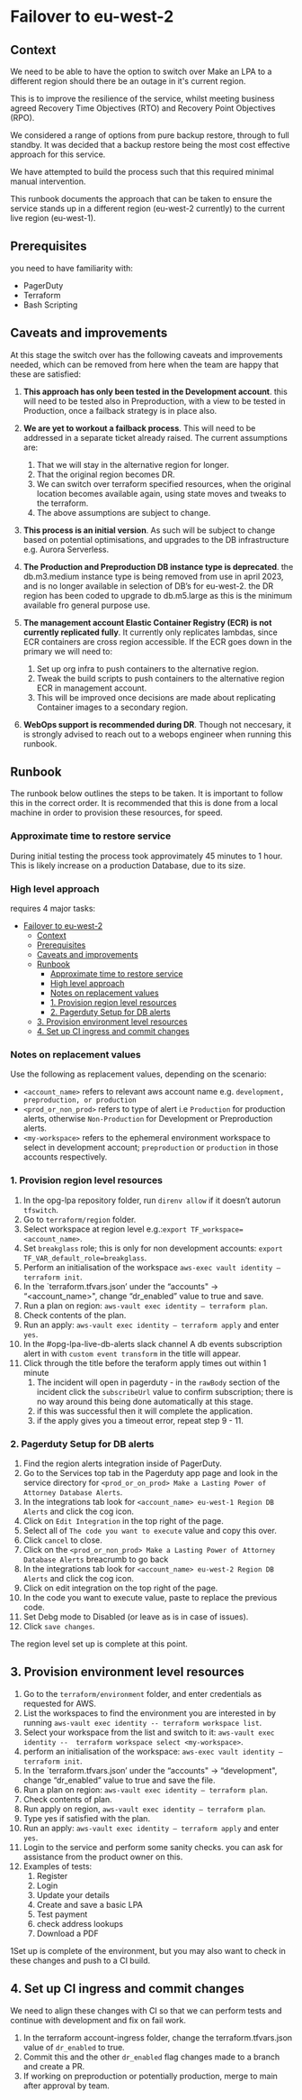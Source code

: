 
# Failover to eu-west-2

## Context

We need to be able to have the option to switch over Make an LPA to a different region should there be an outage in it's current region.

This is to improve the resilience of the service, whilst meeting business agreed Recovery Time Objectives (RTO) and Recovery Point Objectives (RPO).

We considered a range of options from pure backup restore, through to full standby. It was decided that a backup restore being the most cost effective approach for this service.

We have attempted to build the process such that this required minimal manual intervention.

This runbook documents the approach that can be taken to ensure the service stands up in a different region (eu-west-2 currently) to the current live region (eu-west-1).

## Prerequisites

you need to have familiarity with:

- PagerDuty
- Terraform
- Bash Scripting

## Caveats and improvements

 At this stage the switch over has the following caveats and  improvements needed, which can be removed from here when the team are happy that these are satisfied:

1. **This approach has only been tested in the Development account**. this will need to be tested also in Preproduction, with a view to be tested in Production, once a failback strategy is in place also.

2. **We are yet to workout a failback process**. This will need to be addressed in a separate ticket already raised. The current assumptions are:
   1. That we will stay in the alternative region for longer.
   2. That the original region becomes DR.
   3. We can switch over terraform specified resources, when the original location becomes available again, using state moves and tweaks to the terraform.
   4. The above assumptions are subject to change.

3. **This process is an initial version**. As such will be subject to change based on potential optimisations, and upgrades to the DB infrastructure e.g. Aurora Serverless.

4. **The Production and Preproduction DB instance type is deprecated**. the db.m3.medium instance type is being removed from use in april 2023, and is no longer available in selection of DB’s for eu-west-2. the DR region has been coded to upgrade to db.m5.large as this is the minimum available fro general purpose use.

5. **The management account Elastic Container Registry (ECR) is not currently replicated fully**. It currently only replicates lambdas, since ECR containers are cross region accessible. If the ECR goes down in the primary we will need to:
   1. Set up org infra to push containers to the alternative region.
   2. Tweak the build scripts to push containers to the alternative region ECR in management account.
   3. This will be improved once decisions are made about replicating Container images to a secondary region.

6. **WebOps support is recommended during DR**. Though not neccesary, it is strongly advised to reach out to a webops engineer when running this runbook.

## Runbook

The runbook below outlines the steps to be taken. It is important to follow this in the correct order. It is recommended that this is done from a local machine in order to provision these resources, for speed.

### Approximate time to restore service

During initial testing the process took approvimately 45 minutes to 1 hour. This is likely increase on a production Database, due to its size.

### High level approach

requires 4 major tasks:

- [Failover to eu-west-2](#failover-to-eu-west-2)
  - [Context](#context)
  - [Prerequisites](#prerequisites)
  - [Caveats and improvements](#caveats-and-improvements)
  - [Runbook](#runbook)
    - [Approximate time to restore service](#approximate-time-to-restore-service)
    - [High level approach](#high-level-approach)
    - [Notes on replacement values](#notes-on-replacement-values)
    - [1. Provision region level resources](#1-provision-region-level-resources)
    - [2. Pagerduty Setup for DB alerts](#2-pagerduty-setup-for-db-alerts)
  - [3. Provision environment level resources](#3-provision-environment-level-resources)
  - [4. Set up CI ingress and commit changes](#4-set-up-ci-ingress-and-commit-changes)

### Notes on replacement values

Use the following as replacement values, depending on the scenario:

- `<account_name>` refers to relevant aws account name e.g. `development, preproduction, or production`
- `<prod_or_non_prod>` refers to type of alert i.e `Production` for production alerts, otherwise `Non-Production` for Development or Preproduction alerts.
- `<my-workspace>` refers to the ephemeral environment workspace to select in development account; `preproduction` or `production` in those accounts respectively.

### 1. Provision region level resources

1. In the opg-lpa repository folder, run `direnv allow` if it doesn’t autorun `tfswitch`.
2. Go to `terraform/region` folder.
3. Select workspace at region level e.g.:`export TF_workspace=<account_name>`.
4. Set `breakglass` role; this is only for non development accounts: `export TF_VAR_default_role=breakglass`.
5. Perform an initialisation of the workspace  `aws-exec vault identity — terraform init`.
6. In the `terraform.tfvars.json’ under the “accounts" -> “<account_name>", change “dr_enabled” value to true and save.
7. Run a plan on region: `aws-vault exec identity — terraform plan`.
8. Check contents of the plan.
9. Run an apply: `aws-vault exec identity — terraform apply` and enter `yes`.
10. In the #opg-lpa-live-db-alerts slack channel A db events subscription alert in  with `custom event transform` in the title will appear.
11. Click through the title before the teraform apply times out within 1 minute
    1. The incident will open in pagerduty - in the `rawBody` section of the incident click the `subscribeUrl` value to confirm subscription; there is no way around this being done automatically at this stage.
    2. if this was successful then it will complete the application.
    3. if the apply gives you a timeout error, repeat step 9 - 11.

### 2. Pagerduty Setup for DB alerts

1. Find the region alerts integration inside of PagerDuty.
2. Go to the Services top tab in the Pagerduty app page and look in the service directory for `<prod_or_on_prod> Make a Lasting Power of Attorney Database Alerts`.
3. In the integrations tab look for `<account_name> eu-west-1 Region DB Alerts` and click the cog icon.
4. Click on `Edit Integration` in the top right of the page.
5. Select all of `The code you want to execute` value and copy this over.
6. Click `cancel` to close.
7. Click on the `<prod_or_non_prod> Make a Lasting Power of Attorney Database Alerts` breacrumb to go back
8. In the integrations tab look for `<account_name> eu-west-2 Region DB Alerts` and click the cog icon.
9. Click on edit integration on the top right of the page.
10. In the code you want to execute value, paste to replace the previous code.
11. Set Debg mode to Disabled (or leave as is in case of issues).
12. Click `save changes`.

The region level set up is complete at this point.

## 3. Provision environment level resources

1. Go to the `terraform/environment` folder, and enter credentials as requested for AWS.
2. List the workspaces to find the environment you are interested in by running `aws-vault exec identity -- terraform workspace list`.
3. Select your workspace from the list and switch to it:  `aws-vault exec identity --  terraform workspace select <my-workspace>`.
4. perform an initialisation of the workspace:  `aws-exec vault identity — terraform init`.
5. In the `terraform.tfvars.json’ under the “accounts" -> “development", change “dr_enabled” value to true and save the file.
6. Run a plan on region: `aws-vault exec identity — terraform plan`.
7. Check contents of plan.
8. Run apply on region, `aws-vault exec identity — terraform plan`.
9. Type yes if satisfied with the plan.
10. Run an apply: `aws-vault exec identity — terraform apply` and enter `yes`.
11. Login to the service and perform some sanity checks. you can ask for assistance from the product owner on this.
12. Examples of tests:
    1. Register
    2. Login
    3. Update your details
    4. Create and save a basic LPA
    5. Test payment
    6. check address lookups
    7. Download a PDF

1Set up is complete of the environment, but you may also want to check in these changes and push to a CI build.

## 4. Set up CI ingress and commit changes

We need to align these changes with CI so that we can perform tests and continue with development and fix on fail work.

1. In the terraform account-ingress folder, change the terraform.tfvars.json value of `dr_enabled` to true.
2. Commit this and the other `dr_enabled` flag changes made to a branch and create a PR.
3. If working on preproduction or potentially production, merge to main after approval by team.
